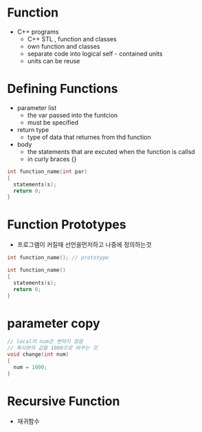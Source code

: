 # Function
- C++ programs
  - C++ STL , function and classes
  - own function and classes
  - separate code into logical self - contained units
  - units can be reuse
  
# Defining Functions
- parameter list
  - the var passed into the funtcion
  - must be specified
- return type
  - type of data that returnes from thd function
- body
  - the statements that are excuted when the function is callsd
  - in curly braces {}
```cpp
int function_name(int par)
{
  statements(s);
  return 0;
}
```
# Function Prototypes
- 프로그램이 커질때 선언을먼저하고 나중에 정의하는것
```cpp
int function_name(); // prototype

int function_name()
{
  statements(s);
  return 0;
}
```
# parameter copy
```cpp
// local의 num은 변하지 않음
// 복사본의 값을 1000으로 바꾸는 것 
void change(int num)
{
  num = 1000;
}
```
# Recursive Function
- 재귀함수
